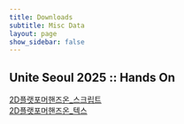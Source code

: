 ```yaml
---
title: Downloads
subtitle: Misc Data
layout: page
show_sidebar: false
---
```

## Unite Seoul 2025 :: Hands On <br/>
[2D플랫포머핸즈온_스크립트](https://github.com/beatchoi/beatchoi.github.io/raw/refs/heads/master/Files/2D%ED%94%8C%EB%9E%AB%ED%8F%AC%EB%A8%B8%ED%95%B8%EC%A6%88%EC%98%A8_%EC%8A%A4%ED%81%AC%EB%A6%BD%ED%8A%B8.zip)<br/>
[2D플랫포머핸즈온_텍스](https://github.com/beatchoi/beatchoi.github.io/raw/refs/heads/master/Files/2D%ED%94%8C%EB%9E%AB%ED%8F%AC%EB%A8%B8%ED%95%B8%EC%A6%88%EC%98%A8%EC%9E%90%EB%A3%8C.zip)<br/>


